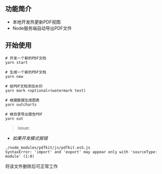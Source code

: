 ## 功能简介

- 本地开发热更新PDF视图
- Node服务端自动导出PDF文件


## 开始使用
```
# 开发一个新的PDF文档
yarn start

# 生成一个新的PDF文档
yarn new

# 给PDF文档添加水印
yarn mark <optional>(watermark text)

# 根据数据生成图表
yarn outcharts

# 根目录导出报告PDF
yarn out
```



> issue:

- *如果开发模式报错*
```
./node_modules/pdfkit/js/pdfkit.es5.js
SyntaxError: 'import' and 'export' may appear only with 'sourceType: module' (1:0)
```
将该文件删除后可正常工作
